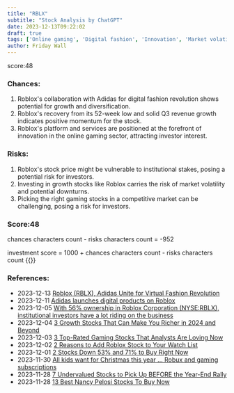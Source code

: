```yaml
---
title: "RBLX"
subtitle: "Stock Analysis by ChatGPT"
date: 2023-12-13T09:22:02
draft: true
tags: ['Online gaming', 'Digital fashion', 'Innovation', 'Market volatility', 'Investor interest']
author: Friday Wall
---
```


score:48
### Chances:
1. Roblox's collaboration with Adidas for digital fashion revolution shows potential for growth and diversification.
2. Roblox's recovery from its 52-week low and solid Q3 revenue growth indicates positive momentum for the stock.
3. Roblox's platform and services are positioned at the forefront of innovation in the online gaming sector, attracting investor interest.
### Risks:
1. Roblox's stock price might be vulnerable to institutional stakes, posing a potential risk for investors.
2. Investing in growth stocks like Roblox carries the risk of market volatility and potential downturns.
3. Picking the right gaming stocks in a competitive market can be challenging, posing a risk for investors.
### Score:48
chances characters count - risks characters count = -952

investment score = 1000 + chances characters count - risks characters count
{{<tradingview symbol="NYSE:RBLX">}}
### References:
- 2023-12-13 [Roblox (RBLX), Adidas Unite for Virtual Fashion Revolution](https://finance.yahoo.com/news/roblox-rblx-adidas-unite-virtual-181100455.html)
- 2023-12-11 [Adidas launches digital products on Roblox](https://www.retaildive.com/news/adidas-launches-digital-products-on-roblox/702103/)
- 2023-12-05 [With 56% ownership in Roblox Corporation (NYSE:RBLX), institutional investors have a lot riding on the business](https://finance.yahoo.com/news/56-ownership-roblox-corporation-nyse-103827485.html)
- 2023-12-04 [3 Growth Stocks That Can Make You Richer in 2024 and Beyond](https://finance.yahoo.com/m/1819bcfd-e2c0-3f30-8450-e074da11d999/3-growth-stocks-that-can-make.html)
- 2023-12-03 [3 Top-Rated Gaming Stocks That Analysts Are Loving Now](https://finance.yahoo.com/news/3-top-rated-gaming-stocks-190000466.html)
- 2023-12-02 [2 Reasons to Add Roblox Stock to Your Watch List](https://finance.yahoo.com/m/1e297b8b-1846-366e-a15b-ab40767517a4/2-reasons-to-add-roblox-stock.html)
- 2023-12-01 [2 Stocks Down 53% and 71% to Buy Right Now](https://finance.yahoo.com/m/2000964f-8152-3460-9602-631a91f988b6/2-stocks-down-53%25-and-71%25-to.html)
- 2023-11-30 [All kids want for Christmas this year … Robux and gaming subscriptions](https://www.cnn.com/2023/11/29/tech/kid-christmas-robux-gaming-subscriptions?cid=external-feeds_iluminar_yahoo&.tsrc=rss)
- 2023-11-28 [7 Undervalued Stocks to Pick Up BEFORE the Year-End Rally](https://finance.yahoo.com/news/7-undervalued-stocks-pick-end-012003502.html)
- 2023-11-28 [13 Best Nancy Pelosi Stocks To Buy Now](https://finance.yahoo.com/news/13-best-nancy-pelosi-stocks-170829694.html)


                